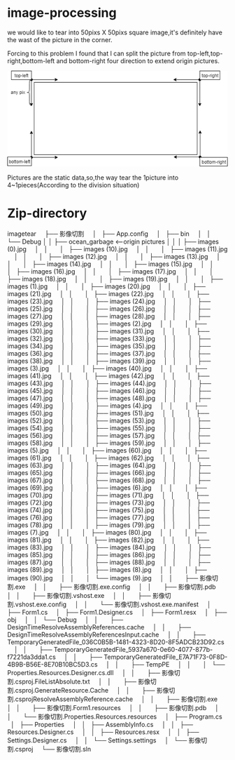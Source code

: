 # image-processing
we would like to tear into 50pixs X 50pixs square image,it's definitely have the wast of the picture in the corner.

Forcing to this problem I found that I can split the picture from top-left,top-right,bottom-left and
bottom-right four direction to extend origin pictures.

![image](https://github.com/k561001g30/image-processing/blob/master/gitdescribefig.png)

Pictures are the static data,so,the way tear the 1picture into 4~1pieces(According to the division situation) 

# Zip-directory
imagetear
    ├── 影像切割
    │   ├── App.config
    │   ├── bin
    │   │   └── Debug
    │   │       ├── ocean_garbage   <--origin pictures
    │   │       │   ├── images (0).jpg
    │   │       │   ├── images (10).jpg
    │   │       │   ├── images (11).jpg
    │   │       │   ├── images (12).jpg
    │   │       │   ├── images (13).jpg
    │   │       │   ├── images (14).jpg
    │   │       │   ├── images (15).jpg
    │   │       │   ├── images (16).jpg
    │   │       │   ├── images (17).jpg
    │   │       │   ├── images (18).jpg
    │   │       │   ├── images (19).jpg
    │   │       │   ├── images (1).jpg
    │   │       │   ├── images (20).jpg
    │   │       │   ├── images (21).jpg
    │   │       │   ├── images (22).jpg
    │   │       │   ├── images (23).jpg
    │   │       │   ├── images (24).jpg
    │   │       │   ├── images (25).jpg
    │   │       │   ├── images (26).jpg
    │   │       │   ├── images (27).jpg
    │   │       │   ├── images (28).jpg
    │   │       │   ├── images (29).jpg
    │   │       │   ├── images (2).jpg
    │   │       │   ├── images (30).jpg
    │   │       │   ├── images (31).jpg
    │   │       │   ├── images (32).jpg
    │   │       │   ├── images (33).jpg
    │   │       │   ├── images (34).jpg
    │   │       │   ├── images (35).jpg
    │   │       │   ├── images (36).jpg
    │   │       │   ├── images (37).jpg
    │   │       │   ├── images (38).jpg
    │   │       │   ├── images (39).jpg
    │   │       │   ├── images (3).jpg
    │   │       │   ├── images (40).jpg
    │   │       │   ├── images (41).jpg
    │   │       │   ├── images (42).jpg
    │   │       │   ├── images (43).jpg
    │   │       │   ├── images (44).jpg
    │   │       │   ├── images (45).jpg
    │   │       │   ├── images (46).jpg
    │   │       │   ├── images (47).jpg
    │   │       │   ├── images (48).jpg
    │   │       │   ├── images (49).jpg
    │   │       │   ├── images (4).jpg
    │   │       │   ├── images (50).jpg
    │   │       │   ├── images (51).jpg
    │   │       │   ├── images (52).jpg
    │   │       │   ├── images (53).jpg
    │   │       │   ├── images (54).jpg
    │   │       │   ├── images (55).jpg
    │   │       │   ├── images (56).jpg
    │   │       │   ├── images (57).jpg
    │   │       │   ├── images (58).jpg
    │   │       │   ├── images (59).jpg
    │   │       │   ├── images (5).jpg
    │   │       │   ├── images (60).jpg
    │   │       │   ├── images (61).jpg
    │   │       │   ├── images (62).jpg
    │   │       │   ├── images (63).jpg
    │   │       │   ├── images (64).jpg
    │   │       │   ├── images (65).jpg
    │   │       │   ├── images (66).jpg
    │   │       │   ├── images (67).jpg
    │   │       │   ├── images (68).jpg
    │   │       │   ├── images (69).jpg
    │   │       │   ├── images (6).jpg
    │   │       │   ├── images (70).jpg
    │   │       │   ├── images (71).jpg
    │   │       │   ├── images (72).jpg
    │   │       │   ├── images (73).jpg
    │   │       │   ├── images (74).jpg
    │   │       │   ├── images (75).jpg
    │   │       │   ├── images (76).jpg
    │   │       │   ├── images (77).jpg
    │   │       │   ├── images (78).jpg
    │   │       │   ├── images (79).jpg
    │   │       │   ├── images (7).jpg
    │   │       │   ├── images (80).jpg
    │   │       │   ├── images (81).jpg
    │   │       │   ├── images (82).jpg
    │   │       │   ├── images (83).jpg
    │   │       │   ├── images (84).jpg
    │   │       │   ├── images (85).jpg
    │   │       │   ├── images (86).jpg
    │   │       │   ├── images (87).jpg
    │   │       │   ├── images (88).jpg
    │   │       │   ├── images (89).jpg
    │   │       │   ├── images (8).jpg
    │   │       │   ├── images (90).jpg
    │   │       │   └── images (9).jpg
    │   │       ├── 影像切割.exe
    │   │       ├── 影像切割.exe.config
    │   │       ├── 影像切割.pdb
    │   │       ├── 影像切割.vshost.exe
    │   │       ├── 影像切割.vshost.exe.config
    │   │       └── 影像切割.vshost.exe.manifest
    │   ├── Form1.cs
    │   ├── Form1.Designer.cs
    │   ├── Form1.resx
    │   ├── obj
    │   │   └── Debug
    │   │       ├── DesignTimeResolveAssemblyReferences.cache
    │   │       ├── DesignTimeResolveAssemblyReferencesInput.cache
    │   │       ├── TemporaryGeneratedFile_036C0B5B-1481-4323-8D20-8F5ADCB23D92.cs
    │   │       ├── TemporaryGeneratedFile_5937a670-0e60-4077-877b-f7221da3dda1.cs
    │   │       ├── TemporaryGeneratedFile_E7A71F73-0F8D-4B9B-B56E-8E70B10BC5D3.cs
    │   │       ├── TempPE
    │   │       │   └── Properties.Resources.Designer.cs.dll
    │   │       ├── 影像切割.csproj.FileListAbsolute.txt
    │   │       ├── 影像切割.csproj.GenerateResource.Cache
    │   │       ├── 影像切割.csprojResolveAssemblyReference.cache
    │   │       ├── 影像切割.exe
    │   │       ├── 影像切割.Form1.resources
    │   │       ├── 影像切割.pdb
    │   │       └── 影像切割.Properties.Resources.resources
    │   ├── Program.cs
    │   ├── Properties
    │   │   ├── AssemblyInfo.cs
    │   │   ├── Resources.Designer.cs
    │   │   ├── Resources.resx
    │   │   ├── Settings.Designer.cs
    │   │   └── Settings.settings
    │   └── 影像切割.csproj
    └── 影像切割.sln

